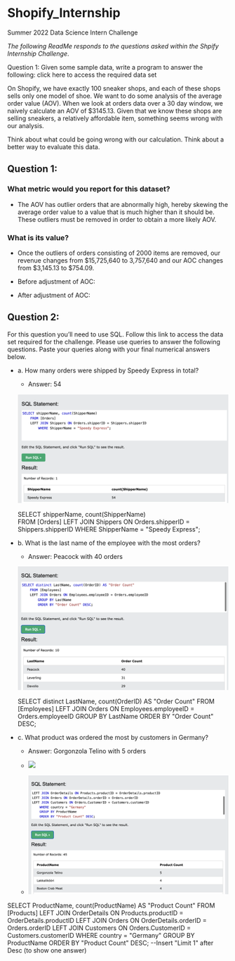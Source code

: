 # Shopify_Internship
Summer 2022 Data Science Intern Challenge

*The following ReadMe responds to the questions asked within the Shpify Internship Challenge*.

Question 1: Given some sample data, write a program to answer the following: click here to access the required data set

On Shopify, we have exactly 100 sneaker shops, and each of these shops sells only one model of shoe. We want to do some analysis of the average order value (AOV). When we look at orders data over a 30 day window, we naively calculate an AOV of $3145.13. Given that we know these shops are selling sneakers, a relatively affordable item, something seems wrong with our analysis. 

Think about what could be going wrong with our calculation. Think about a better way to evaluate this data. 

## Question 1: 

### What metric would you report for this dataset? 

- The AOV has outlier orders that are abnormally high, hereby skewing the average order value to a value that is much higher than it should be. These outliers must be removed in order to obtain a more likely AOV. 

### What is its value?
- Once the outliers of orders consisting of 2000 items are removed, our revenue changes from $15,725,640 to 3,757,640 and our AOC changes from $3,145.13 to $754.09.

- Before adjustment of AOC:

- After adjustment of AOC:


## Question 2: 
For this question you’ll need to use SQL. Follow this link to access the data set required for the challenge. Please use queries to answer the following questions. Paste your queries along with your final numerical answers below.

- a. How many orders were shipped by Speedy Express in total? 
  - Answer: 54

  ![](Photos/2a_sql.png)
    
    SELECT shipperName, count(ShipperName)  
    FROM [Orders] 
    LEFT JOIN Shippers ON Orders.shipperID = Shippers.shipperID 
        WHERE ShipperName = "Speedy Express";

- b. What is the last name of the employee with the most orders? 
  - Answer: Peacock with 40 orders

  ![](Photos/2b_sql.png)

    SELECT distinct LastName, count(OrderID) AS "Order Count" 
    FROM [Employees] 
    LEFT JOIN Orders ON Employees.employeeID = Orders.employeeID 
        GROUP BY LastName 
        ORDER BY "Order Count" DESC;


- c. What product was ordered the most by customers in Germany? 
  - Answer: Gorgonzola Telino with 5 orders

  - ![](Photos/2c1_sql)
  
  - ![](Photos/2c_sql.png)

SELECT ProductName, count(ProductName) AS "Product Count" 
FROM [Products] 
LEFT JOIN OrderDetails ON Products.productID = OrderDetails.productID 
LEFT JOIN Orders ON OrderDetails.orderID = Orders.orderID 
LEFT JOIN Customers ON Orders.CustomerID = Customers.customerID 
    WHERE country = "Germany" 
    GROUP BY ProductName 
    ORDER BY "Product Count" DESC; --Insert "Limit 1" after Desc (to show one answer)
